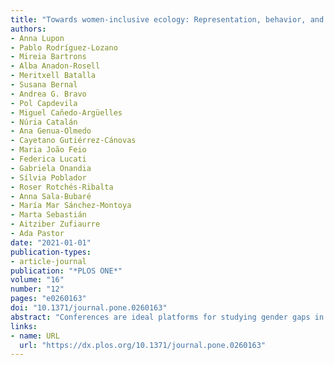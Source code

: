 ```yaml
---
title: "Towards women-inclusive ecology: Representation, behavior, and perception of women at an international conference"
authors:
- Anna Lupon
- Pablo Rodríguez-Lozano
- Mireia Bartrons
- Alba Anadon-Rosell
- Meritxell Batalla
- Susana Bernal
- Andrea G. Bravo
- Pol Capdevila
- Miguel Cañedo-Argüelles
- Núria Catalán
- Ana Genua-Olmedo
- Cayetano Gutiérrez-Cánovas
- Maria João Feio
- Federica Lucati
- Gabriela Onandia
- Sílvia Poblador
- Roser Rotchés-Ribalta
- Anna Sala-Bubaré
- María Mar Sánchez-Montoya
- Marta Sebastián
- Aitziber Zufiaurre
- Ada Pastor
date: "2021-01-01"
publication-types:
- article-journal
publication: "*PLOS ONE*"
volume: "16"
number: "12"
pages: "e0260163"
doi: "10.1371/journal.pone.0260163"
abstract: "Conferences are ideal platforms for studying gender gaps in science because they are important cultural events that reflect barriers to women in academia. Here, we explored women’s participation in ecology conferences by analyzing female representation, behavior, and personal experience at the 1st Meeting of the Iberian Society of Ecology (SIBECOL). The conference had 722 attendees, 576 contributions, and 27 scientific sessions. The gender of attendees and presenters was balanced (48/52% women/men), yet only 29% of the contributions had a woman as last author. Moreover, men presented most of the keynote talks (67%) and convened most of the sessions. Our results also showed that only 32% of the questions were asked by women, yet the number of questions raised by women increased when the speaker or the convener was a woman. Finally, the post-conference survey revealed that attendees had a good experience and did not perceive the event as a threatening context for women. Yet, differences in the responses between genders suggest that women tended to have a worse experience than their male counterparts. Although our results showed clear gender biases, most of the participants of the conference failed to detect it. Overall, we highlight the challenge of increasing women’s scientific leadership, visibility and interaction in scientific conferences and we suggest several recommendations for creating inclusive meetings, thereby promoting equal opportunities for all participants."
links:
- name: URL
  url: "https://dx.plos.org/10.1371/journal.pone.0260163"
---
```

